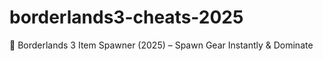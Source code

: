 # borderlands3-cheats-2025
🎒 Borderlands 3 Item Spawner (2025) – Spawn Gear Instantly &amp; Dominate
